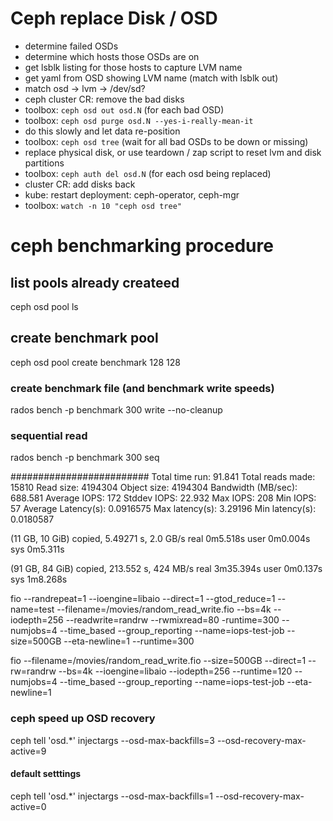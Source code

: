 
# Ceph replace Disk / OSD

- determine failed OSDs
- determine which hosts those OSDs are on
- get lsblk listing for those hosts to capture LVM name
- get yaml from OSD showing LVM name (match with lsblk out)
- match osd -> lvm -> /dev/sd?
- ceph cluster CR: remove the bad disks
- toolbox: `ceph osd out osd.N`  (for each bad OSD)
- toolbox: `ceph osd purge osd.N --yes-i-really-mean-it`
- do this slowly and let data re-position
- toolbox: `ceph osd tree` (wait for all bad OSDs to be down or missing)
- replace physical disk, or use teardown / zap script to reset lvm and disk partitions
- toolbox: `ceph auth del osd.N` (for each osd being replaced)
- cluster CR: add disks back
- kube: restart deployment:  ceph-operator, ceph-mgr
- toolbox: `watch -n 10 "ceph osd tree"`

# ceph benchmarking procedure
## list pools already createed
ceph osd pool ls
## create benchmark pool
ceph osd pool create benchmark 128 128
###  create benchmark file (and benchmark write speeds)
rados bench -p benchmark 300 write --no-cleanup
### sequential read
rados bench -p benchmark 300 seq


#########################
Total time run:       91.841
Total reads made:     15810
Read size:            4194304
Object size:          4194304
Bandwidth (MB/sec):   688.581
Average IOPS:         172
Stddev IOPS:          22.932
Max IOPS:             208
Min IOPS:             57
Average Latency(s):   0.0916575
Max latency(s):       3.29196
Min latency(s):       0.0180587


(11 GB, 10 GiB) copied, 5.49271 s, 2.0 GB/s
real	0m5.518s
user	0m0.004s
sys	0m5.311s

(91 GB, 84 GiB) copied, 213.552 s, 424 MB/s
real	3m35.394s
user	0m0.137s
sys	1m8.268s


fio --randrepeat=1 --ioengine=libaio --direct=1 --gtod_reduce=1 --name=test --filename=/movies/random_read_write.fio --bs=4k --iodepth=256 --readwrite=randrw --rwmixread=80 -runtime=300 --numjobs=4 --time_based --group_reporting --name=iops-test-job   --size=500GB  --eta-newline=1 --runtime=300

fio --filename=/movies/random_read_write.fio --size=500GB --direct=1 --rw=randrw --bs=4k --ioengine=libaio --iodepth=256 --runtime=120 --numjobs=4 --time_based --group_reporting --name=iops-test-job --eta-newline=1


### ceph speed up OSD recovery
ceph tell 'osd.*' injectargs --osd-max-backfills=3 --osd-recovery-max-active=9

#### default setttings
ceph tell 'osd.*' injectargs --osd-max-backfills=1 --osd-recovery-max-active=0